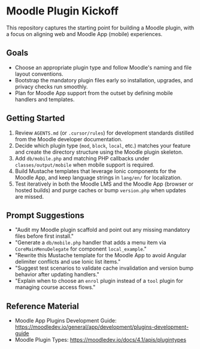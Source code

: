 # Moodle Plugin Kickoff

This repository captures the starting point for building a Moodle plugin, with a focus on aligning web and Moodle App (mobile) experiences.

## Goals
- Choose an appropriate plugin type and follow Moodle's naming and file layout conventions.
- Bootstrap the mandatory plugin files early so installation, upgrades, and privacy checks run smoothly.
- Plan for Moodle App support from the outset by defining mobile handlers and templates.

## Getting Started
1. Review `AGENTS.md` (or `.cursor/rules`) for development standards distilled from the Moodle developer documentation.
2. Decide which plugin type (`mod`, `block`, `local`, etc.) matches your feature and create the directory structure using the Moodle plugin skeleton.
3. Add `db/mobile.php` and matching PHP callbacks under `classes/output/mobile` when mobile support is required.
4. Build Mustache templates that leverage Ionic components for the Moodle App, and keep language strings in `lang/en/` for localization.
5. Test iteratively in both the Moodle LMS and the Moodle App (browser or hosted builds) and purge caches or bump `version.php` when updates are missed.

## Prompt Suggestions
- "Audit my Moodle plugin scaffold and point out any missing mandatory files before first install."
- "Generate a `db/mobile.php` handler that adds a menu item via `CoreMainMenuDelegate` for component `local_example`."
- "Rewrite this Mustache template for the Moodle App to avoid Angular delimiter conflicts and use Ionic list items."
- "Suggest test scenarios to validate cache invalidation and version bump behavior after updating handlers."
- "Explain when to choose an `enrol` plugin instead of a `tool` plugin for managing course access flows."

## Reference Material
- Moodle App Plugins Development Guide: <https://moodledev.io/general/app/development/plugins-development-guide>
- Moodle Plugin Types: <https://moodledev.io/docs/4.1/apis/plugintypes>
